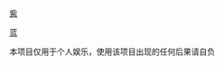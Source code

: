 [紫](https://ckdkl.github.io/inschool/zi.html)

[蓝](https://ckdkl.github.io/inschool/lan.html)

本项目仅用于个人娱乐，使用该项目出现的任何后果请自负
